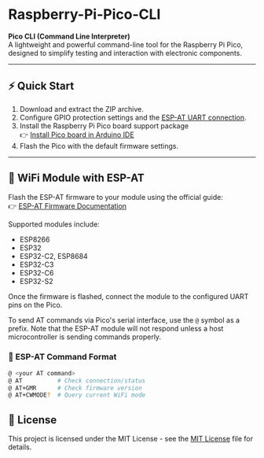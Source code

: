 # Raspberry-Pi-Pico-CLI

**Pico CLI (Command Line Interpreter)**  
A lightweight and powerful command-line tool for the Raspberry Pi Pico, designed to simplify testing and interaction with electronic components.

---

## ⚡ Quick Start

1. Download and extract the ZIP archive.
2. Configure GPIO protection settings and the [ESP-AT UART connection](#-wifi-module-with-esp-at).
3. Install the Raspberry Pi Pico board support package  
   👉 [Install Pico board in Arduino IDE](https://docs.arduino.cc/hardware/raspberry-pi-pico/)
4. Flash the Pico with the default firmware settings.

---

## 📡 WiFi Module with ESP-AT

Flash the ESP-AT firmware to your module using the official guide:  
👉 [ESP-AT Firmware Documentation](https://docs.espressif.com/projects/esp-at/en/latest/esp32c3/)

Supported modules include:
- ESP8266  
- ESP32  
- ESP32-C2, ESP8684  
- ESP32-C3  
- ESP32-C6  
- ESP32-S2

Once the firmware is flashed, connect the module to the configured UART pins on the Pico.

To send AT commands via Pico's serial interface, use the `@` symbol as a prefix. Note that the ESP-AT module will not respond unless a host microcontroller is sending commands properly.

### 📘 ESP-AT Command Format

```bash
@ <your AT command>
@ AT          # Check connection/status
@ AT+GMR      # Check firmware version
@ AT+CWMODE?  # Query current WiFi mode
```

## 📄 License

This project is licensed under the MIT License - see the [MIT License](https://img.shields.io/badge/license-MIT-green) file for details.

